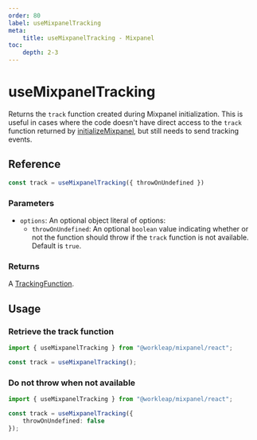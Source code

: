 ```yaml
---
order: 80
label: useMixpanelTracking
meta:
    title: useMixpanelTracking - Mixpanel
toc:
    depth: 2-3
---
```


# useMixpanelTracking

Returns the `track` function created during Mixpanel initialization. This is useful in cases where the code doesn't have direct access to the `track` function returned by [initializeMixpanel](./initializeMixpanel.md), but still needs to send tracking events.

## Reference

```ts
const track = useMixpanelTracking({ throwOnUndefined })
```

### Parameters

- `options`: An optional object literal of options:
    - `throwOnUndefined`: An optional `boolean` value indicating whether or not the function should throw if the `track` function is not available. Default is `true`.

### Returns

A [TrackingFunction](../reference/initializeMixpanel.md#returns).

## Usage

### Retrieve the track function

```ts
import { useMixpanelTracking } from "@workleap/mixpanel/react";

const track = useMixpanelTracking();
```

### Do not throw when not available

```ts !#4
import { useMixpanelTracking } from "@workleap/mixpanel/react";

const track = useMixpanelTracking({
    throwOnUndefined: false
});
```
